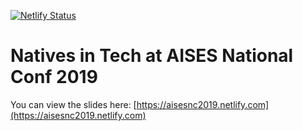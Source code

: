[![Netlify Status](https://api.netlify.com/api/v1/badges/b7ff346f-de69-4e86-9d5a-f838382b1c46/deploy-status)](https://app.netlify.com/sites/aises-conf-2019/deploys)

# Natives in Tech at AISES National Conf 2019

You can view the slides here: [https://aisesnc2019.netlify.com](https://aisesnc2019.netlify.com)
